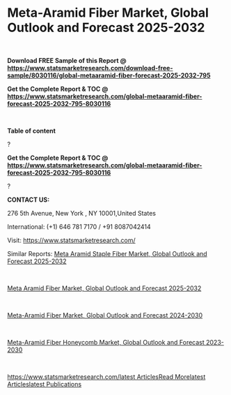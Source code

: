<h1>Meta-Aramid Fiber Market, Global Outlook and Forecast 2025-2032</h1><br/><p><strong>Download FREE Sample of this Report @ <a href="https://www.statsmarketresearch.com/download-free-sample/8030116/global-metaaramid-fiber-forecast-2025-2032-795">https://www.statsmarketresearch.com/download-free-sample/8030116/global-metaaramid-fiber-forecast-2025-2032-795</a></strong></p>
 
 
 
 <div><b>Get the Complete Report & TOC @ <a href="https://www.statsmarketresearch.com/global-metaaramid-fiber-forecast-2025-2032-795-8030116">https://www.statsmarketresearch.com/global-metaaramid-fiber-forecast-2025-2032-795-8030116</a></b></div>
 
 
 
 <p><br />
 
 <b>Table of content</b></p>
 
 
 
 <p>? </p>
 
 
 
 <div><b>Get the Complete Report & TOC @ <a href="https://www.statsmarketresearch.com/global-metaaramid-fiber-forecast-2025-2032-795-8030116">https://www.statsmarketresearch.com/global-metaaramid-fiber-forecast-2025-2032-795-8030116</a></b></div>
 
 
 
 <p>? </p>
 
 
 
 <p><b>CONTACT US:</b><br />
 
 276 5th Avenue, New York , NY 10001,United States<br />
 
 International: (+1) 646 781 7170 / +91 8087042414<br />
 
 Visit: <a href="https://www.statsmarketresearch.com/">https://www.statsmarketresearch.com/</a><br />
 
 Similar Reports: <a href="https://www.statsmarketresearch.com/global-metaaramid-fiber-forecast-2025-2032-795-8030116">Meta Aramid Staple Fiber Market, Global Outlook and Forecast 2025-2032 </a><br />
 
 <br />
 
 <a href="https://www.statsmarketresearch.com/global-metaaramid-fiber-forecast-2025-2032-795-8030116">Meta Aramid Fiber Market, Global Outlook and Forecast 2025-2032 </a><br />
 
 <br />
 
 <a href="https://www.statsmarketresearch.com/global-metaaramid-fiber-forecast-2025-2032-795-8030116">Meta-Aramid Fiber Market, Global Outlook and Forecast 2024-2030</a><br />
 
 <br />
 
 <a href="https://www.statsmarketresearch.com/global-metaaramid-fiber-forecast-2025-2032-795-8030116">Meta-Aramid Fiber Honeycomb Market, Global Outlook and Forecast 2023-2030</a><br />
 
 <br />
 
 <a href="https://gyeongbokgung.com">https://www.statsmarketresearch.com/</a><a href="https://hallyeomaritime.com">latest Articles</a><a href="https://jingwansa.com">Read More</a><a href="https://nguoiviet.jp/">latest Articles</a><a href="https://www.intelmarketresearch.com/">latest Publications</a></p>